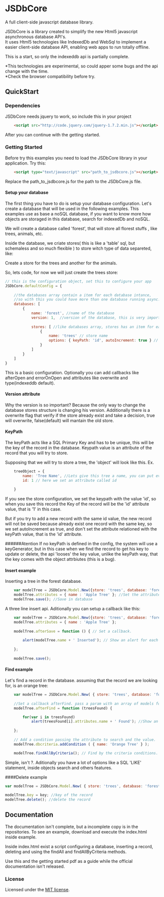 # JSDbCore

A full client-side javascript database library.

JSDbCore is a library created to simplify the new Html5 javascript asynchronous database API's.<br>
It uses Html5 technologies like IndexedDb and WebSql to implement a easier client-side database API,
enabling web apps to run totally offline.

This is a start, so only the indexeddb api is partially complete.

*This technologies are experimental, so could apper some bugs and the api change with the time.<br>
*Check the browser compatibility before try.

## QuickStart

### Dependencies
JSDbCore needs jquery to work, so include this in your project

```html
	<script src="http://code.jquery.com/jquery-1.7.2.min.js"></script>
```
After you can continue with the getting started.

### Getting Started
Before try this examples you need to load the JSDbCore library in your application.
Try this:

````html
	<script type="text/javascript" src="path_to_jsdbcore.js"></script>
````

Replace the path_to_jsdbcore.js for the path to the JSDbCore.js file.

#### Setup your database

The first thing you have to do is setup your database configuration.
Let's create a database that will be used in the following examples.
This examples use as base a noSQL database, if you want to know more how objects are storaged in this database, 
search for indexedDb and noSQL. 

We will create a database called 'forest', that will store all florest stuffs , like trees, animals, etc.

Inside the database, we criate stores( this is like a 'table' sql, but schemaless and so much flexible ) 
to store witch type of data separeted, like: 

Create a store for the trees and another for the animals.

So, lets code, for now we will just create the trees store:

```js
// this is the configuration object, set this to configure your app
JSDbCore.defaultConfig = {
	
	//the databases array contain a item for each database intance, 
	//so with this you could have more than one database running async.
	databases: [
		{
			name: 'forest', //name of the database
			version: 1,  //version of the database, this is very important, see bellow for better explanation
			
			stores: [ //like databases array, stores has an item for each store in db.
				{
					name: 'trees' // store name
					options: { keyPath: 'id', autoIncrement: true } // some options like the key, see bellow.
				}
			]
		}
	]
}
```

This is a basic configuration. Optionally you can add callbacks like afterOpen and errorOnOpen 
and attributes like overwrite and type(indexeddb default).

#### Version attribute
Why the version is so important?
Because the only way to change the database stores structure is changing his version.
Additionally there is a overwrite flag that verify if the store already exist and take a decision,
true will overwrite, false(default) will mantain the old store.	

#### KeyPath
The keyPath acts like a SQL Primary Key and has to be unique, this will be the key of the record in the database.
Keypath value is an attribute of the record that you will try to store.

Supposing that we will try to store a tree, the 'object' will look like this.
Ex.
```js
	treeObject = {
		name: 'Tree Name', //Lets give this tree a name, you can put every attribute that you want.
		id: 1 // here we set an attribute called id
		
	}
```	

If you see the store configuration, we set the keypath with the value  'id', so when you save this record the Key of the 
record will be the 'id' attribute value, that is '1' in this case.

But if you try to add a new record with the same id value, 
the new record will not be saved because already exist one record with the same key, so we set autoIncrement as true,
and don't set the attribute relationed with the keyPath value, that is the 'id' attribute.

######Atention
If no keyPath is defined in the config, the system will use a keyGenerator, but in this case when we find the record to get
his key to update or delete, the api 'looses' the key value, 
unlike the keyPath way, that the key comes with the object attrbiutes (this is a bug). 

#### Insert example

Inserting a tree in the forest database.

```js
	var modelTree = JSDbCore.Model.New({store: 'trees', database: 'forest'}); //Create a new model
	modelTree.attributes = { name : 'Apple Tree' }; //Set the attributes
	modelTree.save(); //Save in database
```

A three line insert api. Aditionally you can setup a callback like this:

```js
	var modelTree = JSDbCore.Model.New({store: 'trees', database: 'forest'});
	modelTree.attributes = { name : 'Apple Tree' };
	
	modelTree.afterSave = function () { // Set a callback.
		
		alert(modelTree.name + ' Inserted'); // Show an alert for each inserted model
	
	};
	
	modelTree.save();
```

#### Find example

Let's find a record in the database. assuming that the record we are looking for, is an orange tree:
```js
	var modelTree = JSDbCore.Model.New( { store: 'trees', database: 'forest' } ); //Create a new model
	
	//Set a callback afterFind. pass a param with an array of models found.
	modelTree.afterFind = function (treesFound) {

		for(var i in treesFound) 
			alert(treesFound[i].attributes.name + ' Found'); //Show an alert for each model found
	
	};
	
	// Add a condition passing the attribute to search and the value.
	modelTree.dbcriteria.addCondition ( { name: 'Orange Tree' } ); 

	modelTree.findAllByCriteria(); // Find by the criteria conditions.			

```

Simple, isn't ?. Aditionally you have a lot of options like a SQL 'LIKE' statement, inside objects search and others features.

####Delete example
```js
var modelTree = JSDbCore.Model.New( { store: 'trees', database: 'forest' } ); //Create a new model
				
modelTree.key = key; //key of the record
modelTree.delete(); //delete the record
```
## Documentation 

The documentation isn't complete, but a incomplete copy is in the repositories.
To see an example, download and execute the index.html inside example. 

Inside index.html exist a script configuring a database, inserting a record, deleting and using the findAll
and findAllByCriteria methods.

Use this and the getting started pdf as a guide while the official documentation isn't released.

### License
Licensed under the [MIT license](http://en.wikipedia.org/wiki/MIT_License).